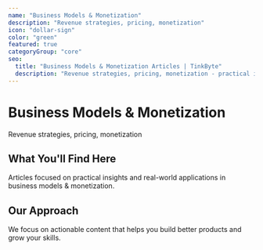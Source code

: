 ```yaml
---
name: "Business Models & Monetization"
description: "Revenue strategies, pricing, monetization"
icon: "dollar-sign"
color: "green"
featured: true
categoryGroup: "core"
seo:
  title: "Business Models & Monetization Articles | TinkByte"
  description: "Revenue strategies, pricing, monetization - practical insights for builders and innovators."
---
```


# Business Models & Monetization

Revenue strategies, pricing, monetization

## What You'll Find Here

Articles focused on practical insights and real-world applications in business models & monetization.

## Our Approach

We focus on actionable content that helps you build better products and grow your skills.
